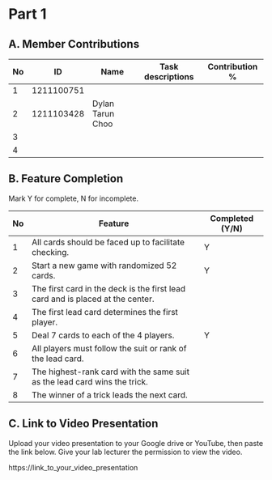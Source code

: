 # Part 1

## A. Member Contributions

No | ID         | Name              | Task descriptions | Contribution %
-- | ---------- | ----------------  | ----------------- | --------------
1  | 1211100751 |                   |                   |
2  | 1211103428 | Dylan Tarun Choo  |                   |
3  |            |                   |                   |
4  |            |                   |                   |


## B. Feature Completion

Mark Y for complete, N for incomplete.

No | Feature                                                                         | Completed (Y/N)
-- | ------------------------------------------------------------------------------- | ---------------
1  | All cards should be faced up to facilitate checking.                            |  Y
2  | Start a new game with randomized 52 cards.                                      |  Y
3  | The first card in the deck is the first lead card and is placed at the center.  |
4  | The first lead card determines the first player.                                |
5  | Deal 7 cards to each of the 4 players.                                          |  Y
6  | All players must follow the suit or rank of the lead card.                      |
7  | The highest-rank card with the same suit as the lead card wins the trick.       |
8  | The winner of a trick leads the next card.                                      |


## C. Link to Video Presentation

Upload your video presentation to your Google drive or YouTube, then paste the link below. Give your lab lecturer the permission to view the video.

https://link_to_your_video_presentation

